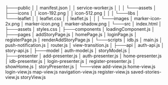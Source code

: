 ├───public
│   │   manifest.json
│   │   service-worker.js
│   │
│   └───assets
│       ├───icons
│       │       icon-192.png
│       │       icon-512.png
│       │
│       └───libs
│           └───leaflet
│               │   leaflet.css
│               │   leaflet.js
│               │
│               └───images
│                       marker-icon-2x.png
│                       marker-icon.png
│                       marker-shadow.png
│
└───src
    │   index.html
    │
    ├───assets
    │       styles.css
    │
    ├───components
    │       loadingComponent.js
    │
    ├───pages
    │       addStoryPage.js
    │       homePage.js
    │       loginPage.js
    │       registerPage.js
    │       renderAddStoryPage.js
    │
    └───scripts
        │   idb.js
        │   main.js
        │   push-notification.js
        │   router.js
        │   view-transition.js
        │
        ├───api
        │       auth-api.js
        │       story-api.js
        │
        ├───model
        │       auth-model.js
        │       storyModel.js
        │
        ├───presenter
        │       add-presenter.js
        │       auth-presenter.js
        │       home-presenter.js
        │       idb-presenter.js
        │       login-presenter.js
        │       register-presenter.js
        │       showHome.js
        │       storyPresenter.js
        │
        └───view
                add-view.js
                home-view.js
                login-view.js
                map-view.js
                navigation-view.js
                register-view.js
                saved-stories-view.js
                storyView.js